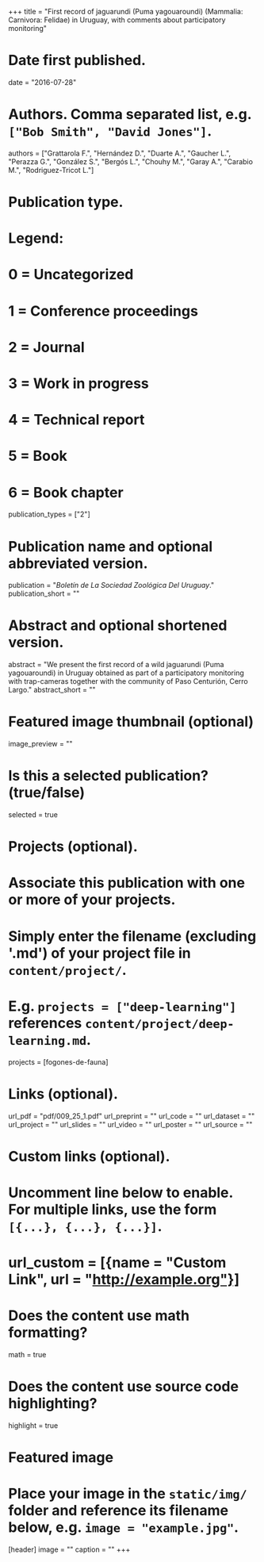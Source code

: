 +++
title = "First record of jaguarundi (Puma yagouaroundi) (Mammalia: Carnivora: Felidae) in Uruguay, with comments about participatory monitoring"

# Date first published.
date = "2016-07-28"

# Authors. Comma separated list, e.g. `["Bob Smith", "David Jones"]`.
authors = ["Grattarola F.", "Hernández D.", "Duarte A.", "Gaucher L.", "Perazza G.", "González S.", "Bergós L.", "Chouhy M.", "Garay A.", "Carabio M.", "Rodriguez-Tricot L."]

# Publication type.
# Legend:
# 0 = Uncategorized
# 1 = Conference proceedings
# 2 = Journal
# 3 = Work in progress
# 4 = Technical report
# 5 = Book
# 6 = Book chapter
publication_types = ["2"]

# Publication name and optional abbreviated version.
publication = "*Boletín de La Sociedad Zoológica Del Uruguay*."
publication_short = ""

# Abstract and optional shortened version.
abstract = "We present the first record of a wild jaguarundi (Puma yagouaroundi) in Uruguay obtained as part of a participatory monitoring with trap-cameras together with the community of Paso Centurión, Cerro Largo."
abstract_short = ""

# Featured image thumbnail (optional)
image_preview = ""

# Is this a selected publication? (true/false)
selected = true

# Projects (optional).
#   Associate this publication with one or more of your projects.
#   Simply enter the filename (excluding '.md') of your project file in `content/project/`.
#   E.g. `projects = ["deep-learning"]` references `content/project/deep-learning.md`.
projects = [fogones-de-fauna]

# Links (optional).
url_pdf = "pdf/009_25_1.pdf"
url_preprint = ""
url_code = ""
url_dataset = ""
url_project = ""
url_slides = ""
url_video = ""
url_poster = ""
url_source = ""

# Custom links (optional).
#   Uncomment line below to enable. For multiple links, use the form `[{...}, {...}, {...}]`.
# url_custom = [{name = "Custom Link", url = "http://example.org"}]

# Does the content use math formatting?
math = true

# Does the content use source code highlighting?
highlight = true

# Featured image
# Place your image in the `static/img/` folder and reference its filename below, e.g. `image = "example.jpg"`.
[header]
image = ""
caption = ""
+++
